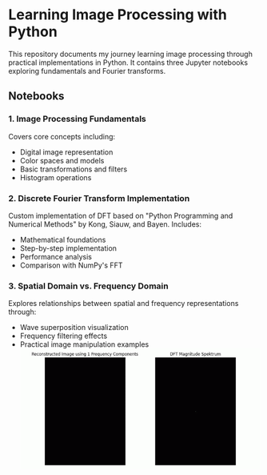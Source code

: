 # Learning Image Processing with Python

This repository documents my journey learning image processing through practical implementations in Python. It contains three Jupyter notebooks exploring fundamentals and Fourier transforms.

## Notebooks

### 1. Image Processing Fundamentals
Covers core concepts including:
- Digital image representation
- Color spaces and models 
- Basic transformations and filters
- Histogram operations

### 2. Discrete Fourier Transform Implementation
Custom implementation of DFT based on "Python Programming and Numerical Methods" by Kong, Siauw, and Bayen. Includes:
- Mathematical foundations
- Step-by-step implementation
- Performance analysis
- Comparison with NumPy's FFT

### 3. Spatial Domain vs. Frequency Domain
Explores relationships between spatial and frequency representations through:
- Wave superposition visualization
- Frequency filtering effects
- Practical image manipulation examples
![Picture with waves](Readme_Images/DFT.gif)